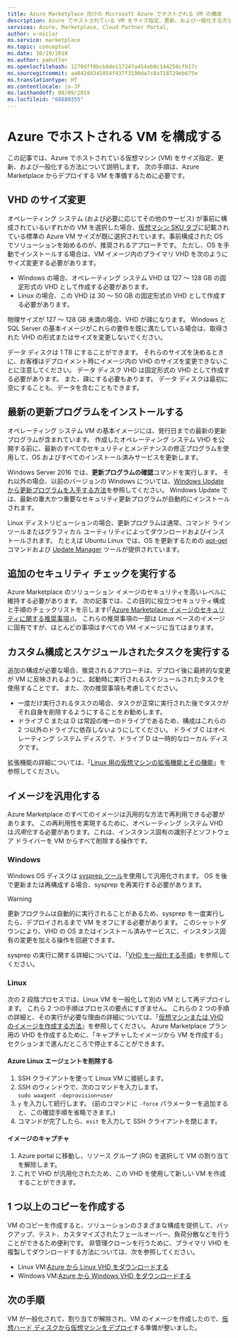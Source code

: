 ```yaml
---
title: Azure Marketplace 向けの Microsoft Azure でホストされる VM の構成
description: Azure でホストされている VM をサイズ指定、更新、および一般化する方法について説明します。
services: Azure, Marketplace, Cloud Partner Portal,
author: v-miclar
ms.service: marketplace
ms.topic: conceptual
ms.date: 10/19/2018
ms.author: pabutler
ms.openlocfilehash: 1270dff0bcb8de117247a454ab9c144250cfb17c
ms.sourcegitcommit: aa042d4341054f437f3190da7c8a718729eb675e
ms.translationtype: HT
ms.contentlocale: ja-JP
ms.lasthandoff: 08/09/2019
ms.locfileid: "68880355"
---
```

# <a name="configure-the-azure-hosted-vm"></a>Azure でホストされる VM を構成する

この記事では、Azure でホストされている仮想マシン (VM) をサイズ指定、更新、および一般化する方法について説明します。  次の手順は、Azure Marketplace からデプロイする VM を準備するために必要です。


## <a name="sizing-the-vhds"></a>VHD のサイズ変更

<!--TD: Check if the following assertion is true. I didn't understand the original content. -->
オペレーティング システム (および必要に応じてその他のサービス) が事前に構成されているいずれかの VM を選択した場合、[仮想マシン SKU タブ](./cpp-skus-tab.md)に記載されている標準の Azure VM サイズが既に選択されています。事前構成された OS でソリューションを始めるのが、推奨されるアプローチです。  ただし、OS を手動でインストールする場合は、VM イメージ内のプライマリ VHD を次のようにサイズ変更する必要があります。

- Windows の場合、オペレーティング システム VHD は 127 ～ 128 GB の固定形式の VHD として作成する必要があります。 
- Linux の場合、この VHD は 30 ～ 50 GB の固定形式の VHD として作成する必要があります。

物理サイズが 127 ～ 128 GB 未満の場合、VHD が疎になります。 Windows と SQL Server の基本イメージがこれらの要件を既に満たしている場合は、取得された VHD の形式またはサイズを変更しないでください。 

データ ディスクは 1 TB にすることができます。 それらのサイズを決めるときに、お客様はデプロイメント時にイメージ内の VHD のサイズを変更できないことに注意してください。 データ ディスク VHD は固定形式の VHD として作成する必要があります。 また、疎にする必要もあります。 データ ディスクは最初に空にすることも、データを含むこともできます。


## <a name="install-the-most-current-updates"></a>最新の更新プログラムをインストールする

オペレーティング システム VM の基本イメージには、発行日までの最新の更新プログラムが含まれています。 作成したオペレーティング システム VHD を公開する前に、最新のすべてのセキュリティとメンテナンスの修正プログラムを使用して、OS およびすべてのインストール済みサービスを更新します。

Windows Server 2016 では、**更新プログラムの確認**コマンドを実行します。  それ以外の場合、以前のバージョンの Windows については、[Windows Update から更新プログラムを入手する方法](https://support.microsoft.com/help/3067639/how-to-get-an-update-through-windows-update)を参照してください。  Windows Update では、最新の重大かつ重要なセキュリティ更新プログラムが自動的にインストールされます。

Linux ディストリビューションの場合、更新プログラムは通常、コマンド ライン ツールまたはグラフィカル ユーティリティによってダウンロードおよびインストールされます。  たとえば Ubuntu Linux では、OS を更新するための [apt-get](https://manpages.ubuntu.com/manpages/cosmic/man8/apt-get.8.html) コマンドおよび [Update Manager](https://manpages.ubuntu.com/manpages/cosmic/man8/update-manager.8.html) ツールが提供されています。


## <a name="perform-additional-security-checks"></a>追加のセキュリティ チェックを実行する

Azure Marketplace のソリューション イメージのセキュリティを高いレベルに維持する必要があります。  次の記事では、この目的に役立つセキュリティ構成と手順のチェックリストを示します(「[Azure Marketplace イメージのセキュリティに関する推奨事項](https://docs.microsoft.com/azure/security/security-recommendations-azure-marketplace-images)」)。  これらの推奨事項の一部は Linux ベースのイメージに固有ですが、ほとんどの事項はすべての VM イメージに当てはまります。 


## <a name="perform-custom-configuration-and-scheduled-tasks"></a>カスタム構成とスケジュールされたタスクを実行する

追加の構成が必要な場合、推奨されるアプローチは、デプロイ後に最終的な変更が VM に反映されるように、起動時に実行されるスケジュールされたタスクを使用することです。  また、次の推奨事項も考慮してください。
- 一度だけ実行されるタスクの場合、タスクが正常に実行された後でタスクがそれ自身を削除するようにすることをお勧めします。
- ドライブ C または D は常設の唯一のドライブであるため、構成はこれらの 2 つ以外のドライブに依存しないようにしてください。 ドライブ C はオペレーティング システム ディスクで、ドライブ D は一時的なローカル ディスクです。

拡張機能の詳細については、「[Linux 用の仮想マシンの拡張機能とその機能](https://docs.microsoft.com/azure/virtual-machines/extensions/features-linux)」を参照してください。


## <a name="generalize-the-image"></a>イメージを汎用化する

Azure Marketplace のすべてのイメージは汎用的な方法で再利用できる必要があります。 この再利用性を実現するために、オペレーティング システム VHD は*汎用化*する必要があります。これは、インスタンス固有の識別子とソフトウェア ドライバーを VM からすべて削除する操作です。

### <a name="windows"></a>Windows

Windows OS ディスクは [sysprep ツール](https://docs.microsoft.com/windows-hardware/manufacture/desktop/sysprep--system-preparation--overview)を使用して汎用化されます。 OS を後で更新または再構成する場合、sysprep を再実行する必要があります。 

> [!WARNING]
>  更新プログラムは自動的に実行されることがあるため、sysprep を一度実行したら、デプロイされるまで VM をオフにする必要があります。  このシャットダウンにより、VHD の OS またはインストール済みサービスに、インスタンス固有の変更を加える操作を回避できます。

sysprep の実行に関する詳細については、「[VHD を一般化する手順](https://docs.microsoft.com/azure/virtual-machines/windows/capture-image-resource#generalize-the-windows-vm-using-sysprep)」を参照してください。

### <a name="linux"></a>Linux

次の 2 段階プロセスでは、Linux VM を一般化して別の VM として再デプロイします。 これら 2 つの手順はプロセスの要点にすぎません。 これらの 2 つの手順の詳細と、その実行が必要な理由の詳細については、「[仮想マシンまたは VHD のイメージを作成する方法](../../../virtual-machines/linux/capture-image.md)」を参照してください。 Azure Marketplace プラン用の VHD を作成するために、「キャプチャしたイメージから VM を作成する」セクションまで進んだところで停止することができます。

#### <a name="remove-the-azure-linux-agent"></a>Azure Linux エージェントを削除する
1.  SSH クライアントを使って Linux VM に接続します。
2.  SSH のウィンドウで、次のコマンドを入力します。 <br/>
    `sudo waagent -deprovision+user`
3.  `y` を入力して続行します。 (前のコマンドに `-force` パラメーターを追加すると、この確認手順を省略できます。)
4.  コマンドが完了したら、`exit` を入力して SSH クライアントを閉じます。

<!-- TD: I need to add meat and/or references to the following steps -->
#### <a name="capture-the-image"></a>イメージのキャプチャ
1.  Azure portal に移動し、リソース グループ (RG) を選択して VM の割り当てを解除します。
2.  これで VHD が汎用化されたため、この VHD を使用して新しい VM を作成することができます。


## <a name="create-one-or-more-copies"></a>1 つ以上のコピーを作成する

VM のコピーを作成すると、ソリューションのさまざまな構成を提供して、バックアップ、テスト、カスタマイズされたフェールオーバー、負荷分散などを行うことができるため便利です。 非管理クローンを行うために、プライマリ VHD を複製してダウンロードする方法については、次を参照してください。

- Linux VM:[Azure から Linux VHD をダウンロードする](../../../virtual-machines/linux/download-vhd.md)
- Windows VM:[Azure から Windows VHD をダウンロードする](../../../virtual-machines/windows/download-vhd.md)


## <a name="next-steps"></a>次の手順

VM が一般化されて、割り当てが解除され、VM のイメージを作成したので、[仮想ハード ディスクから仮想マシンをデプロイ](./cpp-deploy-vm-vhd.md)する準備が整いました。
